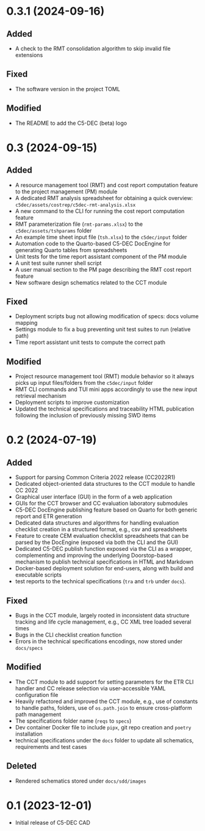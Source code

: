 # 0.3.1 (2024-09-16)

## Added

- A check to the RMT consolidation algorithm to skip invalid file extensions

## Fixed

- The software version in the project TOML

## Modified

- The README to add the C5-DEC (beta) logo

# 0.3 (2024-09-15)

## Added

- A resource management tool (RMT) and cost report computation feature to the project management (PM) module
- A dedicated RMT analysis spreadsheet for obtaining a quick overview: `c5dec/assets/costrep/c5dec-rmt-analysis.xlsx`
- A new command to the CLI for running the cost report computation feature
- RMT parameterization file (`rmt-params.xlsx`) to the `c5dec/assets/tshparams` folder
- An example time sheet input file (`tsh.xlsx`) to the `c5dec/input` folder
- Automation code to the Quarto-based C5-DEC DocEngine for generating Quarto tables from spreadsheets
- Unit tests for the time report assistant component of the PM module
- A unit test suite runner shell script
- A user manual section to the PM page describing the RMT cost report feature
- New software design schematics related to the CCT module

## Fixed

- Deployment scripts bug not allowing modification of specs: docs volume mapping
- Settings module to fix a bug preventing unit test suites to run (relative path)
- Time report assistant unit tests to compute the correct path

## Modified

- Project resource management tool (RMT) module behavior so it always picks up input files/folders from the `c5dec/input` folder
- RMT CLI commands and TUI mini apps accordingly to use the new input retrieval mechanism
- Deployment scripts to improve customization
- Updated the technical specifications and traceability HTML publication following the inclusion of previously missing SWD items

# 0.2 (2024-07-19)

## Added

- Support for parsing Common Criteria 2022 release (CC2022R1)
- Dedicated object-oriented data structures to the CCT module to handle CC 2022
- Graphical user interface (GUI) in the form of a web application
- GUIs for the CCT browser and CC evaluation laboratory submodules
- C5-DEC DocEngine publishing feature based on Quarto for both generic report and ETR generation
- Dedicated data structures and algorithms for handling evaluation checklist creation in a structured format, e.g., csv and spreadsheets
- Feature to create CEM evaluation checklist spreadsheets that can be parsed by the DocEngine (exposed via both the CLI and the GUI)
- Dedicated C5-DEC publish function exposed via the CLI as a wrapper, complementing and improving the underlying Doorstop-based mechanism to publish technical specifications in HTML and Markdown
- Docker-based deployment solution for end-users, along with build and executable scripts
- test reports to the technical specifications (`tra` and `trb` under `docs`).

## Fixed

- Bugs in the CCT module, largely rooted in inconsistent data structure tracking and life cycle management, e.g., CC XML tree loaded several times
- Bugs in the CLI checklist creation function
- Errors in the technical specifications encodings, now stored under `docs/specs`

## Modified

- The CCT module to add support for setting parameters for the ETR CLI handler and CC release selection via user-accessible YAML configuration file
- Heavily refactored and improved the CCT module, e.g., use of constants to handle paths, folders, use of `os.path.join` to ensure cross-platform path management
- The specifications folder name (`reqs` to `specs`)
- Dev container Docker file to include `pipx`, git repo creation and `poetry` installation
- technical specifications under the `docs` folder to update all schematics, requirements and test cases

## Deleted

- Rendered schematics stored under `docs/sdd/images`

# 0.1 (2023-12-01)

- Initial release of C5-DEC CAD